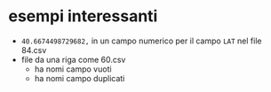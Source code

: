 # esempi interessanti

- `40.6674498729682,` in un campo numerico per il campo `LAT` nel file 84.csv
- file da una riga come 60.csv
  - ha nomi campo vuoti
  - ha nomi campo duplicati
